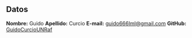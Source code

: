 ## Datos
**Nombre:** Guido
**Apellido:** Curcio
**E-mail:** guido666lml@gmail.com
**GitHub:** [GuidoCurcioUNRaf](https://github.com/GuidoCurcioUNRaf)
